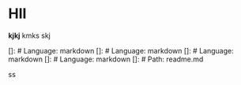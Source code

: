 # HII

**kjkj**
kmks
skj

[]: # Language: markdown
[]: # Language: markdown
[]: # Language: markdown
[]: # Language: markdown
[]: # Path: readme.md

ss

